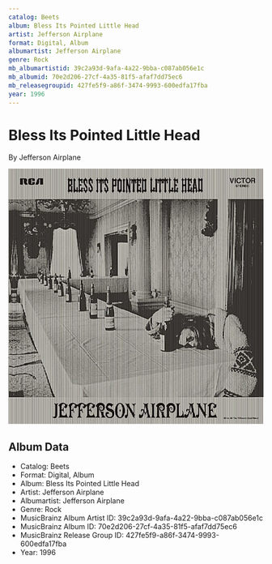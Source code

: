 ```yaml
---
catalog: Beets
album: Bless Its Pointed Little Head
artist: Jefferson Airplane
format: Digital, Album
albumartist: Jefferson Airplane
genre: Rock
mb_albumartistid: 39c2a93d-9afa-4a22-9bba-c087ab056e1c
mb_albumid: 70e2d206-27cf-4a35-81f5-afaf7dd75ec6
mb_releasegroupid: 427fe5f9-a86f-3474-9993-600edfa17fba
year: 1996
---
```


# Bless Its Pointed Little Head

By Jefferson Airplane

![](../../assets/beetscovers/Jefferson_Airplane-Bless_Its_Pointed_Little_Head.jpg)

## Album Data

- Catalog: Beets
- Format: Digital, Album
- Album: Bless Its Pointed Little Head
- Artist: Jefferson Airplane
- Albumartist: Jefferson Airplane
- Genre: Rock
- MusicBrainz Album Artist ID: 39c2a93d-9afa-4a22-9bba-c087ab056e1c
- MusicBrainz Album ID: 70e2d206-27cf-4a35-81f5-afaf7dd75ec6
- MusicBrainz Release Group ID: 427fe5f9-a86f-3474-9993-600edfa17fba
- Year: 1996

